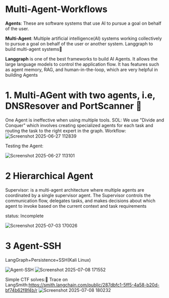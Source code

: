 # Multi-Agent-Workflows
**Agents**: These are software systems that use AI to pursue a goal on behalf of the user.

**Multi-Agent**: Multiple artificial intelligence(AI) systems working collectively to pursue a goal on behalf of the user or another system.
Langgraph to build multi-agent systems🥶

**Langgraph** is one of the best frameworks to build AI Agents. It allows the large language models to control the application flow. It has features such as agent memory, RAG, and human-in-the-loop, which are very helpful in building Agents

# 1. Multi-AGent with two agents, i.e, DNSResover and PortScanner 🤖

One Agent is ineffective when using multiple tools. SOL: We use "Divide and Conquer" which involves creating specialized agents for each task and routing the task to the right expert in the graph.
Workflow:
![Screenshot 2025-06-27 112839](https://github.com/user-attachments/assets/3f01d2f5-c7f6-4ed6-a862-290a05aabedb)

Testing the Agent:

![Screenshot 2025-06-27 113101](https://github.com/user-attachments/assets/6d47f518-d368-4d4a-b8cf-0cebc1cbc2e2)

# 2 Hierarchical Agent

Supervisor: is a multi-agent architecture where multiple agents are coordinated by a single supervisor agent. The Supervisor controls the communication flow, delegates tasks, and makes decisions about which agent to invoke based on the current context and task requirements

status: Incomplete

![Screenshot 2025-07-03 170026](https://github.com/user-attachments/assets/8f07b96a-2963-464d-afb7-351c0d9c7b00)

# 3 Agent-SSH

LangGraph+Persistence+SSH(Kali Linux)

![Agent-SSH](https://github.com/user-attachments/assets/96962539-7d23-4cbf-bda1-01ccdb264fc3)
![Screenshot 2025-07-08 171552](https://github.com/user-attachments/assets/cf9d4bf0-6f20-4dd4-99b5-fb8d411d454c)

Simple CTF solves:🎉
Trace on LangSmith:https://smith.langchain.com/public/287dbfc1-5ff5-4a58-b20d-bf74b62f8f4b/r
![Screenshot 2025-07-08 180232](https://github.com/user-attachments/assets/7c6a3b8c-c5e8-49ec-98d5-869a9782f763)


